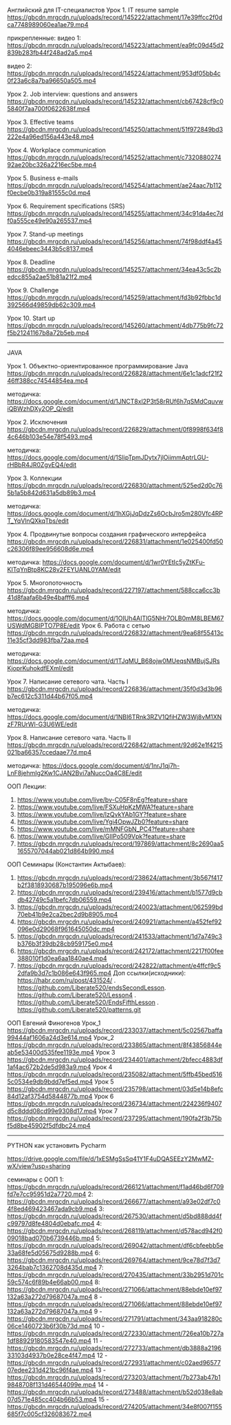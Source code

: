 Английский для IT-специалистов
Урок 1. IT resume sample
https://gbcdn.mrgcdn.ru/uploads/record/145222/attachment/17e39ffcc2f0dca7748989060ea1ae79.mp4

прикрепленные:
видео 1: https://gbcdn.mrgcdn.ru/uploads/record/145223/attachment/ea9fc09d45d2839b283fb44f248ad2a5.mp4

видео 2: https://gbcdn.mrgcdn.ru/uploads/record/145224/attachment/953df05bb4c0f23a6c8a7ba96650a505.mp4


Урок 2. Job interview: questions and answers
https://gbcdn.mrgcdn.ru/uploads/record/145232/attachment/cb67428cf9c05840f7aa700f0622638f.mp4

Урок 3. Effective teams
https://gbcdn.mrgcdn.ru/uploads/record/145250/attachment/51f972849bd3222e4a96ed156a443e48.mp4

Урок 4. Workplace communication
https://gbcdn.mrgcdn.ru/uploads/record/145252/attachment/c732088027492ae20bc326a2216ec5be.mp4

Урок 5. Business e-mails
https://gbcdn.mrgcdn.ru/uploads/record/145254/attachment/ae24aac7b112f0ecbe0b319a81555c0d.mp4

Урок 6. Requirement specifications (SRS)
https://gbcdn.mrgcdn.ru/uploads/record/145255/attachment/34c91da4ec7df0a555ce49e90a265537.mp4

Урок 7. Stand-up meetings
https://gbcdn.mrgcdn.ru/uploads/record/145256/attachment/74f98ddf4a454046ebeec3443b5c8137.mp4

Урок 8. Deadline
https://gbcdn.mrgcdn.ru/uploads/record/145257/attachment/34ea43c5c2bedcc855a2ae51b81a21f2.mp4

Урок 9. Challenge
https://gbcdn.mrgcdn.ru/uploads/record/145259/attachment/fd3b92fbbc1d392566d49859db62c309.mp4

Урок 10. Start up
https://gbcdn.mrgcdn.ru/uploads/record/145260/attachment/4db775b9fc72f5b21241167b8a72b5eb.mp4

__________________________________________________________________
JAVA 



Урок 1. Объектно-ориентированное программирование Java
https://gbcdn.mrgcdn.ru/uploads/record/226828/attachment/6e1c1adcf21f246ff388cc74544854ea.mp4

методичка: https://docs.google.com/document/d/1JNCT8xl2P3t58rRUf6h7qSMdCquvwiQBWzhDXy2OP_Q/edit

Урок 2. Исключения
https://gbcdn.mrgcdn.ru/uploads/record/226829/attachment/0f8998f634f84c646b103e54e78f5493.mp4

методичка: https://docs.google.com/document/d/1SIipTpmJDytx7jlOiimmAptrLGU-rHBbR4JR0ZgvEQ4/edit

Урок 3. Коллекции
https://gbcdn.mrgcdn.ru/uploads/record/226830/attachment/525ed2d0c765b1a5b842d631a5db89b3.mp4

методичка: https://docs.google.com/document/d/1hXGjJqDdzZs6OcbJro5m280Vfc4RPT_YqVlnQXkqTbs/edit

Урок 4. Продвинутые вопросы создания графического интерфейса
https://gbcdn.mrgcdn.ru/uploads/record/226831/attachment/1e025400fd50c26306f89ee956608d6e.mp4

методичка: https://docs.google.com/document/d/1wr0YEtIc5yZtKFu-KITqYnBtp8KC28v2FEYUANL0YAM/edit

Урок 5. Многопоточность
https://gbcdn.mrgcdn.ru/uploads/record/227197/attachment/588cca6cc3b41d8faafa6b49e4bafff6.mp4

методичка: https://docs.google.com/document/d/1OIUh4AITlG5NHr7OLB0mM8LBEM67USWdMGBIPTO7P8E/edit
Урок 6. Работа с сетью
https://gbcdn.mrgcdn.ru/uploads/record/226832/attachment/9ea68f55413c11e35cf3dd983fba72aa.mp4

методичка: https://docs.google.com/document/d/1TJqMU_B68ojw0MUeqsNMBujSJRsKjoprKuhokdfEXmI/edit

Урок 7. Написание сетевого чата. Часть I
https://gbcdn.mrgcdn.ru/uploads/record/226836/attachment/35f0d3d3b96b7ec612c5311d44b67f05.mp4

методичка: https://docs.google.com/document/d/1NBI6TRnk3RZV1QfiHZW3Wj8vM1XNzF7RUrWl-G3U6WE/edit

Урок 8. Написание сетевого чата. Часть II
https://gbcdn.mrgcdn.ru/uploads/record/226842/attachment/92d62e1f4215021ba66357ccedaae77d.mp4

методичка: https://docs.google.com/document/d/1nrJ1qj7h-LnF8jehmIg2Kw1CJAN2Bvi7aNuccOa4C8E/edit

ООП Лекции:
1. https://www.youtube.com/live/bv-C05F8nEg?feature=share
2. https://www.youtube.com/live/FSXuHpKzMWA?feature=share
3. https://www.youtube.com/live/lzQvkYAb1GY?feature=share
4. https://www.youtube.com/live/Ygi4OpwJZb0?feature=share
5. https://www.youtube.com/live/mMNFGbN_PC4?feature=share
6. https://www.youtube.com/live/GIIPo509Vpk?feature=share
7. https://gbcdn.mrgcdn.ru/uploads/record/197869/attachment/8c2690aa51655707044ab021d864b990.mp4

ООП Семинары (Константин Актыбаев):
1. https://gbcdn.mrgcdn.ru/uploads/record/238624/attachment/3b567f417b2f3818930687b195096e6b.mp4
2. https://gbcdn.mrgcdn.ru/uploads/record/239416/attachment/b1577d9cbdb42749c5a1befc7db06559.mp4
3. https://gbcdn.mrgcdn.ru/uploads/record/240023/attachment/062599bd70eb41b9e2ca2bec2d9b8905.mp4
4. https://gbcdn.mrgcdn.ru/uploads/record/240921/attachment/a452fef92096e0d29068f961645050dc.mp4
5. https://gbcdn.mrgcdn.ru/uploads/record/241533/attachment/1d7a749c3b376b3f39db28cb959175e0.mp4
6. https://gbcdn.mrgcdn.ru/uploads/record/242172/attachment/2217f00fee388010f1d0ea6aa1840ae4.mp4
7. https://gbcdn.mrgcdn.ru/uploads/record/242822/attachment/e4ffcf9c52dfa9b3d7c1b086e643f965.mp4
Доп ссылки(исходники): https://habr.com/ru/post/431524/ . https://github.com/Liberate520/endsSecondLesson. https://github.com/Liberate520/Lesson4 . https://github.com/Liberate520/EndsFifthLesson . https://github.com/Liberate520/patterns.git




ООП Евгений Финогенов
Урок_1 https://gbcdn.mrgcdn.ru/uploads/record/233037/attachment/5c02567baffa99444af1606a24d3e614.mp4
Урок_2 https://gbcdn.mrgcdn.ru/uploads/record/233865/attachment/8f43856844eab5e53400d535fee1193e.mp4
Урок 3 https://gbcdn.mrgcdn.ru/uploads/record/234401/attachment/2bfecc4883df1af4ac672b2de5d983a9.mp4
Урок 4 https://gbcdn.mrgcdn.ru/uploads/record/235082/attachment/5ffb45bed5165c0534e9db9bdd7ef5ed.mp4
Урок 5 https://gbcdn.mrgcdn.ru/uploads/record/235798/attachment/03d5e14b8efc84d12af3754d5844877b.mp4
Урок 6 https://gbcdn.mrgcdn.ru/uploads/record/236734/attachment/224236f9407d5c8ddd08cd99e9308d17.mp4
Урок 7 https://gbcdn.mrgcdn.ru/uploads/record/237295/attachment/190fa2f3b75bf5d8be45902f5dfdbc24.mp4


____________________________________
PYTHON
как установить Pycharm

https://drive.google.com/file/d/1xESMgSsSq41Y1F4uDQASEEzY2MwMZ-wX/view?usp=sharing

семинары с ООП
1: https://gbcdn.mrgcdn.ru/uploads/record/266121/attachment/f1ad46bd6f709fd7e7cc95951d2a7720.mp4
2: https://gbcdn.mrgcdn.ru/uploads/record/266677/attachment/a93e02df7c04f8ed469423467ada9cb9.mp4
3: https://gbcdn.mrgcdn.ru/uploads/record/267530/attachment/d5bd888dd4fc99797d8fe4804d0ebafc.mp4
4: https://gbcdn.mrgcdn.ru/uploads/record/268119/attachment/d578acd942f009018bad070b6739446b.mp4
5: https://gbcdn.mrgcdn.ru/uploads/record/269042/attachment/df6cbfeebb5e33a68fe5d05675d9288b.mp4
6: https://gbcdn.mrgcdn.ru/uploads/record/269764/attachment/9ce78d7f3d73264bab7c1362708d435d.mp4
7: https://gbcdn.mrgcdn.ru/uploads/record/270435/attachment/33b2951d701c59c574c6f89b4e66ab00.mp4
8: https://gbcdn.mrgcdn.ru/uploads/record/271066/attachment/88ebde10ef97132a63a272d79687047a.mp4
8 - https://gbcdn.mrgcdn.ru/uploads/record/271066/attachment/88ebde10ef97132a63a272d79687047a.mp4
9 - https://gbcdn.mrgcdn.ru/uploads/record/271791/attachment/343aa918280c06ce1460723b6f30b73d.mp4
10 - https://gbcdn.mrgcdn.ru/uploads/record/272330/attachment/726ea10b727a1df88929180583547e40.mp4
11 - https://gbcdn.mrgcdn.ru/uploads/record/272733/attachment/db3888a219633103d4937b0e28ce4f47.mp4
12 - https://gbcdn.mrgcdn.ru/uploads/record/272931/attachment/c02aed9657707edee231d421bc96f4ae.mp4
13 - https://gbcdn.mrgcdn.ru/uploads/record/273203/attachment/7b273ab47b19848708f131d46544099e.mp4
14 - https://gbcdn.mrgcdn.ru/uploads/record/273488/attachment/b52d038e8ab07d571e485cc404b66b53.mp4
15 - https://gbcdn.mrgcdn.ru/uploads/record/274205/attachment/34e8f007f155685f7c005cf326083672.mp4
